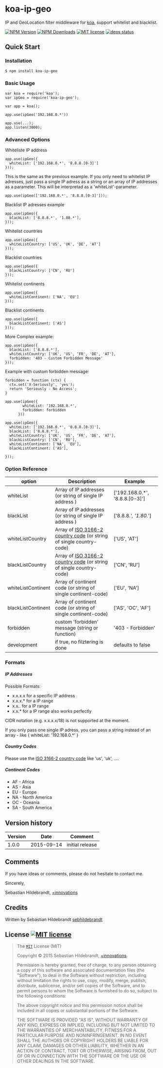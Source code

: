 # koa-ip-geo

IP and GeoLocation filter middleware for [koa][koa-url], support whitelist and blacklist.

  [![NPM Version][npm-image]][npm-url]
  [![NPM Downloads][downloads-image]][downloads-url]
  [![MIT license][license-img]][license-url]
  [![deps status][daviddm-img]][daviddm-url]

## Quick Start

### Installation

```bash
$ npm install koa-ip-geo
```

### Basic Usage

```
var koa = require('koa');
var ipGeo = require('koa-ip-geo');

var app = koa();

app.use(ipGeo('192.168.0.*'))

app.use(...);
app.listen(3000);
```


### Advanced Options

Whiteliste IP address

```
app.use(ipGeo({
  whiteList: ['192.168.0.*', '8.8.8.[0-3]']
}));
```

This is the same as the previous example. If you only need to whitelist IP adresses, just pass a single IP adress as a string or an array of IP addresses as a parameter. This will be interpretad as a 'whiteList'-parameter.

```
app.use(ipGeo(['192.168.0.*', '8.8.8.[0-3]']));
```

Blacklist IP adresses example

```
app.use(ipGeo({
  blackList: ['8.8.8.*', '1.80.*'],
}));
```

Whitelist countries

```
app.use(ipGeo({
  whiteListCountry: ['US', 'UK', 'DE', 'AT']
}));
```

Blacklist countries

```
app.use(ipGeo({
  blackListCountry: ['CN', 'RU']
}));
```

Whitelist continents

```
app.use(ipGeo({
  whiteListContinent: ['NA', 'EU']
}));
```

Blacklist continents

```
app.use(ipGeo({
  blackListContinent: ['AS']
}));
```

More Complex example:

```
app.use(ipGeo({
  blackList: ['8.8.8.*'],
  whiteListCountry: ['UK', 'US', ‘FR', 'DE', 'AT'],
  forbidden: '403 - Custom Forbidden Message'
}));
```

Example with custom forbidden message:

```
forbidden = function (ctx) {
  ctx.set('X-Seriously', 'yes');
  return 'Seriously - No Access';
}

app.use(ipGeo({
        whiteList: '192.168.0.*',
        forbidden: forbidden
      }))
```


```
app.use(ipGeo({
  whiteList: ['192.168.0.*', '8.8.8.[0-3]'],
  blackList: ['8.8.8.*'],
  whiteListCountry: ['UK', 'US', ‘FR', 'DE', 'AT'],
  blackListCountry: ['CN', 'RU'],
  whiteListContinent: ['NA', 'EU'],
  blackListContinent: ['AS'],

}));
```

### Option Reference

| option         | Description | Example |
| -------------- | --------------------- | ---------------------- |
| whiteList | Array of IP addresses (or string of single IP address ) | ['192.168.0.*', '8.8.8.[0-3]'] |
| blackList | Array of IP addresses (or string of single IP address ) | ['8.8.8.*', '1.80.*'] |
| whiteListCountry | Array of [ISO 3166-2 country code][iso3166-2-url] (or string of single country-code) | ['US', 'AT'] |
| blackListCountry | Array of [ISO 3166-2 country code][iso3166-2-url] (or string of single country-code) | ['CN', 'RU'] |
| whiteListContinent | Array of continent code (or string of single continent-code) | ['EU', 'NA'] |
| blackListContinent | Array of continent code (or string of single continent-code) | ['AS', 'OC', 'AF'] |
| forbidden | custom 'forbidden' message (string or function) | '403 - Forbidden' |
| development | if true, no filztering is done | defaults to false |

### Formats

##### IP Addresses

Possible Formats:
- x.x.x.x 	for a specific IP address
- x.x.x.* 	for a IP range
- x.x.*.* 	for a IP range
- x.x.* 	for a IP range also works perfectly

CIDR notation (e.g. x.x.x.x/18) is not supported at the moment.

If you only pass one single IP adress, you can pass a string instead of an array - like { whiteList: '192.168.0.*' }

##### Country Codes

Please use the [ISO 3166-2 country code][iso3166-2-url] like 'us', 'uk', ....

##### Continent Codes

- AF - Africa
- AS - Asia
- EU - Europe
- NA - North America
- OC - Oceania
- SA - South America

## Version history

| Version        | Date           | Comment  |
| -------------- | -------------- | -------- |
| 1.0.0          | 2015-09-14     | initial release |


## Comments

If you have ideas or comments, please do not hesitate to contact me.

Sincerely,

Sebastian Hildebrandt, [+innovations](http://www.plus-innovations.com)

## Credits

Written by Sebastian Hildebrandt [sebhildebrandt](https://github.com/sebhildebrandt)

## License [![MIT license][license-img]][license-url]

>The [`MIT`][license-url] License (MIT)
>
>Copyright &copy; 2015 Sebastian Hildebrandt, [+innovations](http://www.plus-innovations.com).
>
>Permission is hereby granted, free of charge, to any person obtaining a copy
>of this software and associated documentation files (the "Software"), to deal
>in the Software without restriction, including without limitation the rights
>to use, copy, modify, merge, publish, distribute, sublicense, and/or sell
>copies of the Software, and to permit persons to whom the Software is
>furnished to do so, subject to the following conditions:
>
>The above copyright notice and this permission notice shall be included in
>all copies or substantial portions of the Software.
>
>THE SOFTWARE IS PROVIDED "AS IS", WITHOUT WARRANTY OF ANY KIND, EXPRESS OR
>IMPLIED, INCLUDING BUT NOT LIMITED TO THE WARRANTIES OF MERCHANTABILITY,
>FITNESS FOR A PARTICULAR PURPOSE AND NONINFRINGEMENT. IN NO EVENT SHALL THE
>AUTHORS OR COPYRIGHT HOLDERS BE LIABLE FOR ANY CLAIM, DAMAGES OR OTHER
>LIABILITY, WHETHER IN AN ACTION OF CONTRACT, TORT OR OTHERWISE, ARISING FROM,
>OUT OF OR IN CONNECTION WITH THE SOFTWARE OR THE USE OR OTHER DEALINGS IN
>THE SOFTWARE.

[npm-image]: https://img.shields.io/npm/v/koa-ip-geo.svg?style=flat-square
[npm-url]: https://npmjs.org/package/koa-ip-geo
[downloads-image]: https://img.shields.io/npm/dm/koa-ip-geo.svg?style=flat-square
[downloads-url]: https://npmjs.org/package/koa-ip-geo

[license-url]: https://github.com/sebhildebrandt/koa-ip-geo/blob/master/LICENSE
[license-img]: https://img.shields.io/badge/license-MIT-blue.svg?style=flat-square
[npmjs-license]: https://img.shields.io/npm/l/koa-ip-geo.svg?style=flat-square

[koa-url]: https://github.com/koajs/koa

[iso3166-2-url]: https://en.wikipedia.org/wiki/ISO_3166-2

[daviddm-url]: https://david-dm.org/sebhildebrandt/koa-ip-geo
[daviddm-img]: https://img.shields.io/david/sebhildebrandt/koa-ip-geo.svg?style=flat-square